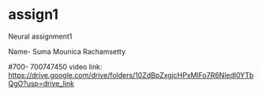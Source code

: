 # assign1
Neural assignment1

Name- Suma Mounica Rachamsetty

#700- 700747450 video link: https://drive.google.com/drive/folders/10ZdBpZxgjcHPxMlFo7R6Nledl0YTbQgO?usp=drive_link
